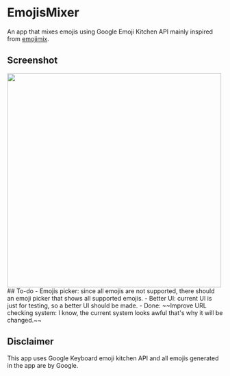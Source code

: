 # EmojisMixer
 An app that mixes emojis using Google Emoji Kitchen API mainly inspired from [emojimix](https://tikolu.net/emojimix/).

## Screenshot
<img src="/Screenshots/emojismixer.gif" width="500">
## To-do
 - Emojis picker: since all emojis are not supported, there should an emoji picker that shows all supported emojis.
 - Better UI: current UI is just for testing, so a better UI should be made.
 - Done: ~~Improve URL checking system: I know, the current system looks awful that's why it will be changed.~~

## Disclaimer
This app uses Google Keyboard emoji kitchen API and all emojis generated in the app are by Google.
